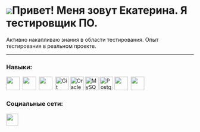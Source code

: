 ![](https://user-images.githubusercontent.com/18350557/176309783-0785949b-9127-417c-8b55-ab5a4333674e.gif)Привет! Меня зовут Екатерина. Я тестировщик ПО.
============================================================================================================================

Активно накапливаю знания в области тестирования. 
Опыт тестирования в реальном проекте.

---------------
  
### Навыки:

<p align="left">
<img src="https://cdn.jsdelivr.net/gh/devicons/devicon/icons/confluence/confluence-original.svg"  titl="js" width="36" height="36" />&nbsp;
<img src="https://cdn.jsdelivr.net/gh/devicons/devicon/icons/jira/jira-original.svg" titl="js" width="36" height="36" />&nbsp;
<img src="https://cdn.jsdelivr.net/gh/devicons/devicon/icons/trello/trello-plain.svg" width="36" height="36" />&nbsp;
<a href="https://git-scm.com/" target="_blank" rel="noreferrer"><img src="https://raw.githubusercontent.com/danielcranney/readme-generator/main/public/icons/skills/git-colored.svg" width="36" height="36" alt="Git" /></a>
<a href="https://www.oracle.com/uk/index.html" target="_blank" rel="noreferrer"><img src="https://raw.githubusercontent.com/danielcranney/readme-generator/main/public/icons/skills/oracle-colored.svg" width="36" height="36" alt="Oracle" /></a>
<a href="https://www.mysql.com/" target="_blank" rel="noreferrer"><img src="https://raw.githubusercontent.com/danielcranney/readme-generator/main/public/icons/skills/mysql-colored.svg" width="36" height="36" alt="MySQL" /></a>
<a href="https://www.postgresql.org/" target="_blank" rel="noreferrer"><img src="https://raw.githubusercontent.com/danielcranney/readme-generator/main/public/icons/skills/postgresql-colored.svg" width="36" height="36" alt="PostgreSQL" /></a>
<img src="https://cdn.jsdelivr.net/gh/devicons/devicon/icons/androidstudio/androidstudio-original.svg" titl="js" width="36" height="36" />&nbsp; 
<img src="https://cdn.jsdelivr.net/gh/devicons/devicon/icons/vscode/vscode-original.svg" width="36" height="36" />&nbsp;                                
</p>

### Социальные сети:

<p /></a> <a href="https://www.linkedin.com/in/https://www.linkedin.com/in/ekaterina-fligina/" target="_blank" rel="noreferrer"><img src="https://raw.githubusercontent.com/danielcranney/readme-generator/main/public/icons/socials/linkedin.svg" width="32" height="32" /></a></p>
